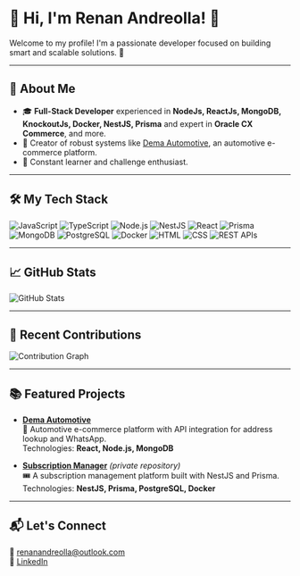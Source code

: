 # 🌟 **Hi, I'm Renan Andreolla!** 🌟

Welcome to my profile! I'm a passionate developer focused on building smart and scalable solutions. 🚀

---

## 🚀 **About Me**
- 🎓 **Full-Stack Developer** experienced in **NodeJs, ReactJs, MongoDB, KnockoutJs, Docker, NestJS, Prisma** and expert in **Oracle CX Commerce**, and more.
- 💼 Creator of robust systems like [Dema Automotive](https://dema-automotive-95e44bfb4ebf.herokuapp.com/), an automotive e-commerce platform.
- 🌟 Constant learner and challenge enthusiast.

---

## 🛠️ **My Tech Stack**
![JavaScript](https://img.shields.io/badge/JavaScript-F7DF1E?style=for-the-badge&logo=javascript&logoColor=black)
![TypeScript](https://img.shields.io/badge/TypeScript-007ACC?style=for-the-badge&logo=typescript&logoColor=white)
![Node.js](https://img.shields.io/badge/Node.js-339933?style=for-the-badge&logo=nodedotjs&logoColor=white)
![NestJS](https://img.shields.io/badge/NestJS-E0234E?style=for-the-badge&logo=nestjs&logoColor=white)
![React](https://img.shields.io/badge/React-61DAFB?style=for-the-badge&logo=react&logoColor=white)
![Prisma](https://img.shields.io/badge/Prisma-2D3748?style=for-the-badge&logo=prisma&logoColor=white)
![MongoDB](https://img.shields.io/badge/MongoDB-47A248?style=for-the-badge&logo=mongodb&logoColor=white)
![PostgreSQL](https://img.shields.io/badge/PostgreSQL-316192?style=for-the-badge&logo=postgresql&logoColor=white)
![Docker](https://img.shields.io/badge/Docker-2496ED?style=for-the-badge&logo=docker&logoColor=white)
![HTML](https://img.shields.io/badge/HTML5-E34F26?style=for-the-badge&logo=html5&logoColor=white)
![CSS](https://img.shields.io/badge/CSS3-1572B6?style=for-the-badge&logo=css3&logoColor=white)
![REST APIs](https://img.shields.io/badge/REST%20APIs-005571?style=for-the-badge&logo=api&logoColor=white)

---

## 📈 **GitHub Stats**
![GitHub Stats](https://github-readme-stats.vercel.app/api?username=renanandreola&show_icons=true&theme=radical)

---

## 🌟 **Recent Contributions**
![Contribution Graph](https://github-readme-streak-stats.herokuapp.com/?user=renanandreola&theme=radical)

---

## 📚 **Featured Projects**
- [**Dema Automotive**](https://dema-automotive-95e44bfb4ebf.herokuapp.com/)  
  🛒 Automotive e-commerce platform with API integration for address lookup and WhatsApp.  
  Technologies: **React, Node.js, MongoDB**

- [**Subscription Manager**](#) *(private repository)*  
  🎟️ A subscription management platform built with NestJS and Prisma.  
  Technologies: **NestJS, Prisma, PostgreSQL, Docker**

---

## 📬 **Let's Connect**
📧 renanandreolla@outlook.com  
💼 [LinkedIn](https://www.linkedin.com/in/renan-andreolla-a60685190/)  

